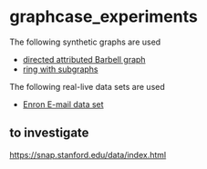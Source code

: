 # graphcase_experiments

The following synthetic graphs are used

- [directed attributed Barbell graph](barbellgraphs/barbell.md)
- [ring with subgraphs](ring_graph/ring.md)

The following real-live data sets are used
- [Enron E-mail data set](enron/enron.md)

## to investigate
https://snap.stanford.edu/data/index.html

